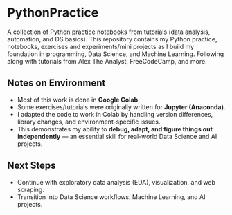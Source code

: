 # PythonPractice
A collection of Python practice notebooks from tutorials (data analysis, automation, and DS basics).
This repository contains my Python practice, notebooks, exercises and experiments/mini projects as I build my foundation in programming, Data Science, and Machine Learning.
Following along with tutorials from Alex The Analyst, FreeCodeCamp, and more.

## Notes on Environment
- Most of this work is done in **Google Colab**.  
- Some exercises/tutorials were originally written for **Jupyter (Anaconda)**.  
- I adapted the code to work in Colab by handling version differences, library changes, and environment-specific issues.  
- This demonstrates my ability to **debug, adapt, and figure things out independently** — an essential skill for real-world Data Science and AI projects.

## Next Steps
- Continue with exploratory data analysis (EDA), visualization, and web scraping.  
- Transition into Data Science workflows, Machine Learning, and AI projects.
